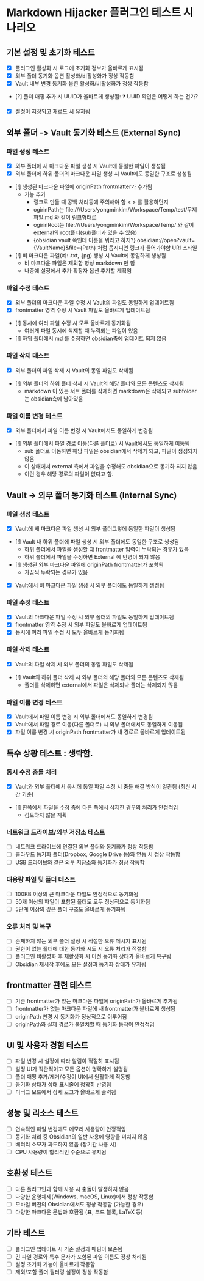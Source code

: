 # Markdown Hijacker 플러그인 테스트 시나리오

## 기본 설정 및 초기화 테스트

- [x] 플러그인 활성화 시 로그에 초기화 정보가 올바르게 표시됨
- [x] 외부 폴더 동기화 옵션 활성화/비활성화가 정상 작동함
- [x] Vault 내부 변경 동기화 옵션 활성화/비활성화가 정상 작동함
- [?] 폴더 매핑 추가 시 UUID가 올바르게 생성됨: ❓ UUID 확인은 어떻게 하는 건가?
- [x] 설정이 저장되고 재로드 시 유지됨

## 외부 폴더 -> Vault 동기화 테스트 (External Sync)

### 파일 생성 테스트
- [x] 외부 폴더에 새 마크다운 파일 생성 시 Vault에 동일한 파일이 생성됨
- [x] 외부 폴더에 하위 폴더의 마크다운 파일 생성 시 Vault에도 동일한 구조로 생성됨
- [!] 생성된 마크다운 파일에 originPath frontmatter가 추가됨
    - 기능 추가
        - 링크로 만들 때 공백 처리등에 주의해야 함 < > 를 활용하던지
        - ogirinPath는 file:///Users/yongminkim/Workspace/Temp/test/무제파일.md 와 같이 링크형태로
        - ogirinRoot는 file:///Users/yongminkim/Workspace/Temp/ 와 같이 external의 root폴더(sub폴더가 있을 수 있음)
        - {obsidian vault 쪽인데 이름을 뭐라고 하지?} obsidian://open?vault={VaultName}&file={Path} 처럼 옵시디언 링크가 들어가야함 URI 스타일
- [!] 비 마크다운 파일(예: .txt, .jpg) 생성 시 Vault에 동일하게 생성됨
    - 비 마크다운 파일은 제외함 항상 markdown 만 함
    - 나중에 설정에서 추가 확장자 옵션 추가할 계획임

### 파일 수정 테스트
- [x] 외부 폴더의 마크다운 파일 수정 시 Vault의 파일도 동일하게 업데이트됨
- [x] frontmatter 영역 수정 시 Vault 파일도 올바르게 업데이트됨
- [!] 동시에 여러 파일 수정 시 모두 올바르게 동기화됨
    - 여러개 파일 동시에 삭제할 때 누락되는 파일이 있음
- [!] 하위 폴더에서 md 를 수정하면 obsidian측에 업데이트 되지 않음

### 파일 삭제 테스트
- [x] 외부 폴더의 파일 삭제 시 Vault의 동일 파일도 삭제됨
- [!] 외부 폴더의 하위 폴더 삭제 시 Vault의 해당 폴더와 모든 콘텐츠도 삭제됨
    - markdown 이 있는 서브 폴더를 삭제하면 markdown은 삭제되고 subfolder는 obsidian측에 남아있음

### 파일 이름 변경 테스트
- [x] 외부 폴더에서 파일 이름 변경 시 Vault에서도 동일하게 변경됨
- [!] 외부 폴더에서 파일 경로 이동(다른 폴더로) 시 Vault에서도 동일하게 이동됨
    - sub 폴더로 이동하면 해당 파일은 obsidian에서 삭제가 되고, 파일이 생성되지 않음
    - 이 상태에서 external 측에서 파일을 수정해도 obsidian으로 동기화 되지 않음
    - 이런 경우 해당 경로의 파일이 없다고 함.

## Vault -> 외부 폴더 동기화 테스트 (Internal Sync)

### 파일 생성 테스트
- [x] Vault에 새 마크다운 파일 생성 시 외부 폴더그렇에 동일한 파일이 생성됨
- [!] Vault 내 하위 폴더에 파일 생성 시 외부 폴더에도 동일한 구조로 생성됨
    - 하위 폴더에서 파일을 생성할 떄 frontmatter 입력이 누락되는 경우가 있음
    - 하위 폴더에서 파일을 수정하면 External 에 반영이 되지 않음
- [!] 생성된 외부 마크다운 파일에 originPath frontmatter가 포함됨
    - 가끔씩 누락되는 경우가 있음
- [x] Vault에서 비 마크다운 파일 생성 시 외부 폴더에도 동일하게 생성됨

### 파일 수정 테스트
- [x] Vault의 마크다운 파일 수정 시 외부 폴더의 파일도 동일하게 업데이트됨
- [x] frontmatter 영역 수정 시 외부 파일도 올바르게 업데이트됨
- [x] 동시에 여러 파일 수정 시 모두 올바르게 동기화됨

### 파일 삭제 테스트
- [x] Vault의 파일 삭제 시 외부 폴더의 동일 파일도 삭제됨
- [!] Vault의 하위 폴더 삭제 시 외부 폴더의 해당 폴더와 모든 콘텐츠도 삭제됨
    - 폴더를 삭제하면 external에서 파일은 삭제되나 폴더는 삭제되지 않음

### 파일 이름 변경 테스트
- [x] Vault에서 파일 이름 변경 시 외부 폴더에서도 동일하게 변경됨
- [x] Vault에서 파일 경로 이동(다른 폴더로) 시 외부 폴더에서도 동일하게 이동됨
- [x] 파일 이름 변경 시 originPath frontmatter가 새 경로로 올바르게 업데이트됨

## 특수 상황 테스트 : 생략함.

### 동시 수정 충돌 처리
- [x] Vault와 외부 폴더에서 동시에 동일 파일 수정 시 충돌 해결 방식이 일관됨 (최신 시간 기준)
- [!] 한쪽에서 파일을 수정 중에 다른 쪽에서 삭제한 경우의 처리가 안정적임
    - 검토하지 않을 계획

### 네트워크 드라이브/외부 저장소 테스트
- [ ] 네트워크 드라이브에 연결된 외부 폴더와 동기화가 정상 작동함
- [ ] 클라우드 동기화 폴더(Dropbox, Google Drive 등)와 연동 시 정상 작동함
- [ ] USB 드라이브와 같은 외부 저장소와 동기화가 정상 작동함

### 대용량 파일 및 폴더 테스트
- [ ] 100KB 이상의 큰 마크다운 파일도 안정적으로 동기화됨
- [ ] 50개 이상의 파일이 포함된 폴더도 모두 정상적으로 동기화됨
- [ ] 5단계 이상의 깊은 폴더 구조도 올바르게 동기화됨

### 오류 처리 및 복구
- [ ] 존재하지 않는 외부 폴더 설정 시 적절한 오류 메시지 표시됨
- [ ] 권한이 없는 폴더에 대한 동기화 시도 시 오류 처리가 적절함
- [ ] 플러그인 비활성화 후 재활성화 시 이전 동기화 상태가 올바르게 복구됨
- [ ] Obsidian 재시작 후에도 모든 설정과 동기화 상태가 유지됨

## frontmatter 관련 테스트

- [ ] 기존 frontmatter가 있는 마크다운 파일에 originPath가 올바르게 추가됨
- [ ] frontmatter가 없는 마크다운 파일에 새 frontmatter가 올바르게 생성됨
- [ ] originPath 변경 시 동기화가 정상적으로 이루어짐
- [ ] originPath와 실제 경로가 불일치할 때 동기화 동작이 안정적임

## UI 및 사용자 경험 테스트

- [ ] 파일 변경 시 설정에 따라 알림이 적절히 표시됨
- [ ] 설정 UI가 직관적이고 모든 옵션이 명확하게 설명됨
- [ ] 폴더 매핑 추가/제거/수정이 UI에서 원활하게 작동함
- [ ] 동기화 상태가 상태 표시줄에 정확히 반영됨
- [ ] 디버그 모드에서 상세 로그가 올바르게 출력됨

## 성능 및 리소스 테스트

- [ ] 연속적인 파일 변경에도 메모리 사용량이 안정적임
- [ ] 동기화 처리 중 Obsidian의 일반 사용에 영향을 미치지 않음
- [ ] 배터리 소모가 과도하지 않음 (장기간 사용 시)
- [ ] CPU 사용량이 합리적인 수준으로 유지됨

## 호환성 테스트

- [ ] 다른 플러그인과 함께 사용 시 충돌이 발생하지 않음
- [ ] 다양한 운영체제(Windows, macOS, Linux)에서 정상 작동함
- [ ] 모바일 버전의 Obsidian에서도 정상 작동함 (가능한 경우)
- [ ] 다양한 마크다운 문법과 호환됨 (표, 코드 블록, LaTeX 등)

## 기타 테스트

- [ ] 플러그인 업데이트 시 기존 설정과 매핑이 보존됨
- [ ] 긴 파일 경로와 특수 문자가 포함된 파일 이름도 정상 처리됨
- [ ] 설정 초기화 기능이 올바르게 작동함
- [ ] 제외/포함 폴더 필터링 설정이 정상 작동함
